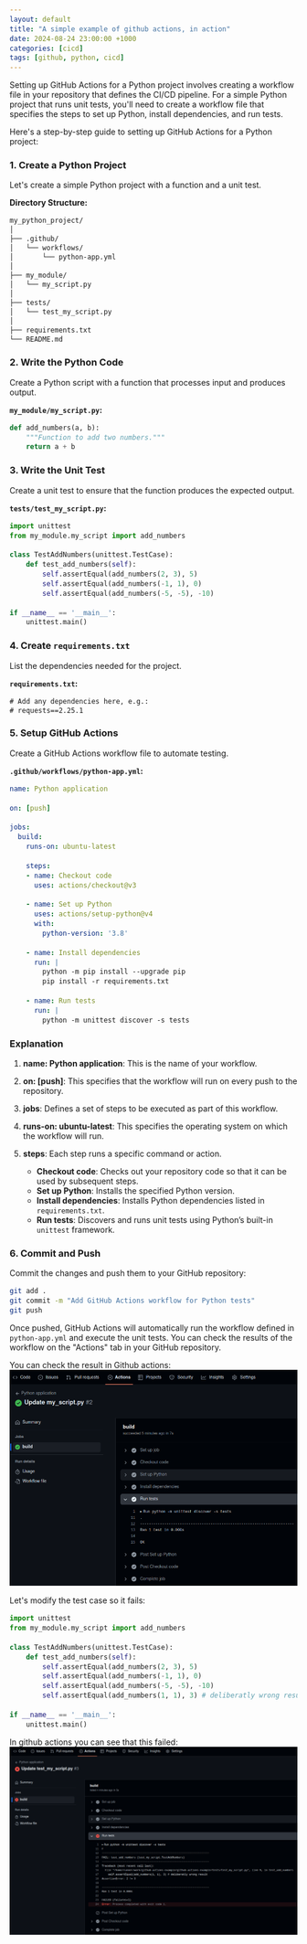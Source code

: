 ```yaml
---
layout: default
title: "A simple example of github actions, in action"
date: 2024-08-24 23:00:00 +1000
categories: [cicd]
tags: [github, python, cicd]
---
```


Setting up GitHub Actions for a Python project involves creating a workflow file in your repository that defines the CI/CD pipeline. For a simple Python project that runs unit tests, you'll need to create a workflow file that specifies the steps to set up Python, install dependencies, and run tests.

Here's a step-by-step guide to setting up GitHub Actions for a Python project:

### 1. Create a Python Project

Let's create a simple Python project with a function and a unit test.

**Directory Structure:**
```
my_python_project/
│
├── .github/
│   └── workflows/
│       └── python-app.yml
│
├── my_module/
│   └── my_script.py
│
├── tests/
│   └── test_my_script.py
│
├── requirements.txt
└── README.md
```

### 2. Write the Python Code

Create a Python script with a function that processes input and produces output.

**`my_module/my_script.py`:**
```python
def add_numbers(a, b):
    """Function to add two numbers."""
    return a + b
```

### 3. Write the Unit Test

Create a unit test to ensure that the function produces the expected output.

**`tests/test_my_script.py`:**
```python
import unittest
from my_module.my_script import add_numbers

class TestAddNumbers(unittest.TestCase):
    def test_add_numbers(self):
        self.assertEqual(add_numbers(2, 3), 5)
        self.assertEqual(add_numbers(-1, 1), 0)
        self.assertEqual(add_numbers(-5, -5), -10)

if __name__ == '__main__':
    unittest.main()
```

### 4. Create `requirements.txt`

List the dependencies needed for the project.

**`requirements.txt`:**
```
# Add any dependencies here, e.g.:
# requests==2.25.1
```

### 5. Setup GitHub Actions

Create a GitHub Actions workflow file to automate testing.

**`.github/workflows/python-app.yml`:**
```yaml
name: Python application

on: [push]

jobs:
  build:
    runs-on: ubuntu-latest

    steps:
    - name: Checkout code
      uses: actions/checkout@v3

    - name: Set up Python
      uses: actions/setup-python@v4
      with:
        python-version: '3.8'

    - name: Install dependencies
      run: |
        python -m pip install --upgrade pip
        pip install -r requirements.txt

    - name: Run tests
      run: |
        python -m unittest discover -s tests
```

### Explanation

1. **name: Python application**: This is the name of your workflow.

2. **on: [push]**: This specifies that the workflow will run on every push to the repository.

3. **jobs**: Defines a set of steps to be executed as part of this workflow.

4. **runs-on: ubuntu-latest**: This specifies the operating system on which the workflow will run.

5. **steps**: Each step runs a specific command or action.
   - **Checkout code**: Checks out your repository code so that it can be used by subsequent steps.
   - **Set up Python**: Installs the specified Python version.
   - **Install dependencies**: Installs Python dependencies listed in `requirements.txt`.
   - **Run tests**: Discovers and runs unit tests using Python’s built-in `unittest` framework.

### 6. Commit and Push

Commit the changes and push them to your GitHub repository:
```bash
git add .
git commit -m "Add GitHub Actions workflow for Python tests"
git push
```

Once pushed, GitHub Actions will automatically run the workflow defined in `python-app.yml` and execute the unit tests. You can check the results of the workflow on the "Actions" tab in your GitHub repository.

You can check the result in Github actions:
![Successful test case](/images/github-actions-simple-example-test-case-success.png)

Let's modify the test case so it fails:
```python
import unittest
from my_module.my_script import add_numbers

class TestAddNumbers(unittest.TestCase):
    def test_add_numbers(self):
        self.assertEqual(add_numbers(2, 3), 5)
        self.assertEqual(add_numbers(-1, 1), 0)
        self.assertEqual(add_numbers(-5, -5), -10)
        self.assertEqual(add_numbers(1, 1), 3) # deliberatly wrong result

if __name__ == '__main__':
    unittest.main()
```

In github actions you can see that this failed:
![Failed test case](/images/github-actions-simple-example-test-case-failure.png)
